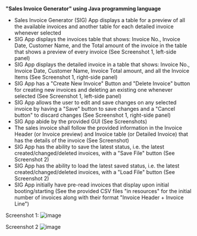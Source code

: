 **"Sales Invoice Generator" using Java programming language**

- Sales Invoice Generator (SIG) App displays a table for a preview of all the available invoices and another table for each detailed invoice whenever selected
- SIG App displays the invoices table that shows: Invoice No., Invoice Date, Customer Name, and the Total amount of the invoice in the table that shows a preview of every invoice (See Screenshot 1, left-side panel)
- SIG App displays the detailed invoice in a table that shows: Invoice No., Invoice Date, Customer Name, Invoice Total amount, and all the Invoice Items (See Screenshot 1, right-side panel)
- SIG App has a "Create New Invoice" Button and "Delete Invoice" button for creating new invoices and deleting an existing one whenever selected (See Screenshot 1, left-side panel)
- SIG App allows the user to edit and save changes on any selected invoice by having a "Save" button to save changes and a "Cancel button" to discard changes (See Screenshot 1, right-side panel)
- SIG App abide by the provided GUI (See Screenshots)
- The sales invoice shall follow the provided information in the Invoice Header (or Invoice preview) and Invoice table (or Detailed Invoice) that has the details of the invoice (See Screenshot)
- SIG App has the ability to save the latest status, i.e. the latest created/changed/deleted invoices, with a "Save File" button (See Screenshot 2)
- SIG App has the ability to load the latest saved status, i.e. the latest created/changed/deleted invoices, with a "Load File" button (See Screenshot 2)
- SIG App initially have pre-read invoices that display upon initial booting/starting (See the provided CSV files "in resources" for the initial number of invoices along with their format "Invoice Header + Invoice Line")

Screenshot 1:
![image](https://user-images.githubusercontent.com/103081048/164325733-37dc96b0-6f30-4e93-a511-51ec89df0293.png)

Screenshot 2
![image](https://user-images.githubusercontent.com/103081048/164325832-0359ddb6-9a6b-495e-85ab-9d7b9b898042.png)

